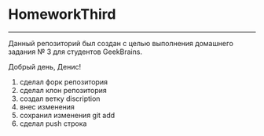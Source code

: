 # HomeworkThird

---

Данный репозиторий был создан с целью выполнения домашнего задания № 3 для студентов GeekBrains.

Добрый день, Денис!
1. сделал форк репозитория
2. сделал клон репозитория
3. создал ветку discription
4. внес изменения
5. сохранил изменения git add
6. сделал push
строка
